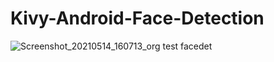 # Kivy-Android-Face-Detection

![Screenshot_20210514_160713_org test facedet](https://user-images.githubusercontent.com/72749248/118291820-e6e61380-b4cf-11eb-9e5a-6fb7cba29710.jpg)
